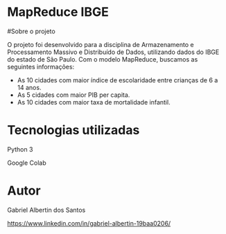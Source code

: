 # MapReduce IBGE

#Sobre o projeto

O projeto foi desenvolvido para a disciplina de Armazenamento e Processamento Massivo e Distribuído de Dados, utilizando dados do IBGE do estado de São Paulo. Com o modelo MapReduce, buscamos as seguintes informações:

* As 10 cidades com maior índice de escolaridade entre crianças de 6 a 14 anos.
* As 5 cidades com maior PIB per capita.
* As 10 cidades com maior taxa de mortalidade infantil.

# Tecnologias utilizadas
Python 3

Google Colab

# Autor

Gabriel Albertin dos Santos

https://www.linkedin.com/in/gabriel-albertin-19baa0206/
